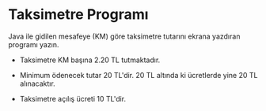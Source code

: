 # Taksimetre Programı



Java ile gidilen mesafeye (KM) göre taksimetre tutarını ekrana yazdıran programı yazın.



- Taksimetre KM başına 2.20 TL tutmaktadır.



- Minimum ödenecek tutar 20 TL'dir. 20 TL altında ki ücretlerde yine 20 TL alınacaktır.



- Taksimetre açılış ücreti 10 TL'dir.